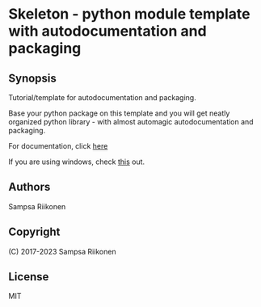 # Skeleton - python module template with autodocumentation and packaging

## Synopsis

Tutorial/template for autodocumentation and packaging.

Base your python package on this template and you will get neatly organized python library - with almost automagic autodocumentation and packaging. 

For documentation, click [here](https://elsampsa.github.io/skeleton)

If you are using windows, check [this](windows.md) out.

<!--- Once you have created your own python package and uploaded it into git(hub), uncomment this section 

## Installing

### Development

Use the following commands:

    git clone https://[name of your git repo]/skeleton
    cd skeleton
    pip3 install --user --upgrade -e .
    
After that, you can access the documentation with:
    
    firefox docs/index.html
    
### Production

Use pip for python2 and pip3 for python3.  For pip, you might have to use sudo.

    pip3 install --user --upgrade git+git://[name of your git repo]/skeleton

To install a specific version, use

    pip3 install --user --upgrade git+git://[name of your git repo]/skeleton@version_tag

-->


## Authors
Sampsa Riikonen

## Copyright
(C) 2017-2023 Sampsa Riikonen

## License
MIT
